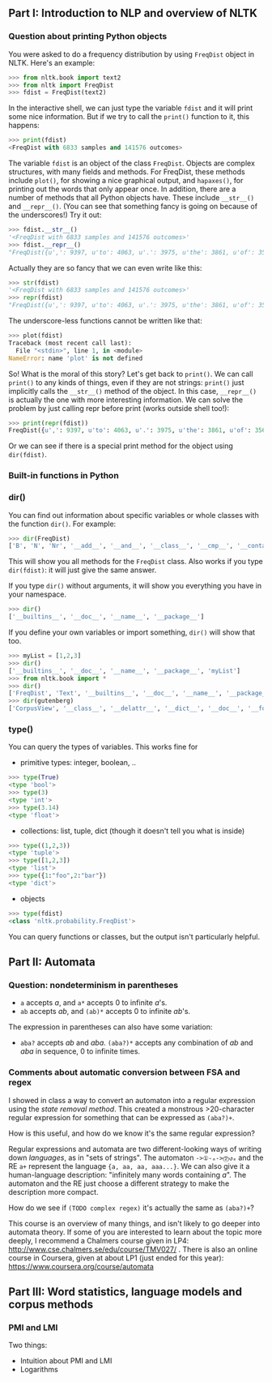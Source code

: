 ## Part I: Introduction to NLP and overview of NLTK

### Question about printing Python objects

You were asked to do a frequency distribution by using `FreqDist` object in NLTK. Here's an example:

```python
>>> from nltk.book import text2
>>> from nltk import FreqDist
>>> fdist = FreqDist(text2)
```

In the interactive shell, we can just type the variable `fdist` and it will print some nice information. But if we try to call the `print()` function to it, this happens:

```python
>>> print(fdist)
<FreqDist with 6833 samples and 141576 outcomes>
```

The variable `fdist` is an object of the class `FreqDist`. 
Objects are complex structures, with many fields and methods. 
For FreqDist, these methods include `plot()`, for showing a nice graphical output, and `hapaxes()`, for printing out the words that only appear once.
In addition, there are a number of methods that all Python objects have. These include `__str__()` and `__repr__()`. (You can see that something fancy is going on because of the underscores!) Try it out:

```python
>>> fdist.__str__()
'<FreqDist with 6833 samples and 141576 outcomes>'
>>> fdist.__repr__()
"FreqDist({u',': 9397, u'to': 4063, u'.': 3975, u'the': 3861, u'of': 3565, u'and': 3350, u'her': 2436, u'a': 2043, u'I': 2004, u'in': 1904, ...})"
```

Actually they are so fancy that we can even write like this:

```python
>>> str(fdist)
'<FreqDist with 6833 samples and 141576 outcomes>'
>>> repr(fdist)
"FreqDist({u',': 9397, u'to': 4063, u'.': 3975, u'the': 3861, u'of': 3565, u'and': 3350, u'her': 2436, u'a': 2043, u'I': 2004, u'in': 1904, ...})"
```

The underscore-less functions cannot be written like that:

```python
>>> plot(fdist)
Traceback (most recent call last):
  File "<stdin>", line 1, in <module>
NameError: name 'plot' is not defined
```

So! What is the moral of this story? Let's get back to `print()`. We can call `print()` to any kinds of things, even if they are not strings: `print()` just implicitly calls the `__str__()` method of the object. In this case, `__repr__()` is actually the one with more interesting information. We can solve the problem by just calling repr before print (works outside shell too!):

```python
>>> print(repr(fdist))
FreqDist({u',': 9397, u'to': 4063, u'.': 3975, u'the': 3861, u'of': 3565, u'and': 3350, u'her': 2436, u'a': 2043, u'I': 2004, u'in': 1904, ...})
```

Or we can see if there is a special print method for the object using `dir(fdist)`.

### Built-in functions in Python

### dir()

You can find out information about specific variables or whole classes with the function `dir()`. For example:

```python
>>> dir(FreqDist)
['B', 'N', 'Nr', '__add__', '__and__', '__class__', '__cmp__', '__contains__', '__delattr__', '__delitem__', '__dict__', '__doc__', '__eq__', '__format__', '__ge__', '__getattribute__', '__getitem__', '__gt__', '__hash__', '__init__', '__iter__', '__le__', '__len__', '__lt__', '__missing__', '__module__', '__ne__', '__new__', '__or__', '__reduce__', '__reduce_ex__', '__repr__', '__setattr__', '__setitem__', '__sizeof__', '__str__', '__sub__', '__subclasshook__', '__unicode__', '__weakref__', '_cumulative_frequencies', 'clear', 'copy', 'elements', 'freq', 'fromkeys', 'get', 'hapaxes', 'has_key', 'items', 'iteritems', 'iterkeys', 'itervalues', 'keys', 'max', 'most_common', 'plot', 'pop', 'popitem', 'pprint', 'r_Nr', 'setdefault', 'subtract', 'tabulate', 'unicode_repr', 'update', 'values', 'viewitems', 'viewkeys', 'viewvalues']
```
This will show you all methods for the `FreqDist` class. Also works if you type `dir(fdist)`: it will just give the same answer.

If you type `dir()` without arguments, it will show you everything you have in your namespace. 


```python
>>> dir()
['__builtins__', '__doc__', '__name__', '__package__']
```

If you define your own variables or import something, `dir()` will show that too.

```python
>>> myList = [1,2,3]
>>> dir()
['__builtins__', '__doc__', '__name__', '__package__', 'myList']
>>> from nltk.book import *
>>> dir()
['FreqDist', 'Text', '__builtins__', '__doc__', '__name__', '__package__', 'babelize_shell', 'bigrams', 'genesis', 'gutenberg', 'inaugural', 'nps_chat', 'print_function', 'sent1', 'sent2', 'sent3', 'sent4', 'sent5', 'sent6', 'sent7', 'sent8', 'sent9', 'sents', 'text1', 'text2', 'text3', 'text4', 'text5', 'text6', 'text7', 'text8', 'text9', 'texts', 'treebank', 'webtext', 'wordnet']
>>> dir(gutenberg)
['CorpusView', '__class__', '__delattr__', '__dict__', '__doc__', '__format__', '__getattribute__', '__hash__', '__init__', '__module__', '__new__', '__reduce__', '__reduce_ex__', '__repr__', '__setattr__', '__sizeof__', '__str__', '__subclasshook__', '__unicode__', '__weakref__', '_encoding', '_fileids', '_get_root', '_para_block_reader', '_read_para_block', '_read_sent_block', '_read_word_block', '_root', '_sent_tokenizer', '_tagset', '_unload', '_word_tokenizer', 'abspath', 'abspaths', 'encoding', 'ensure_loaded', 'fileids', 'open', 'paras', 'raw', 'readme', 'root', 'sents', 'unicode_repr', 'words']
```


### type()

You can query the types of variables. This works fine for

* primitive types: integer, boolean, ..

```python
>>> type(True)
<type 'bool'>
>>> type(3)
<type 'int'>
>>> type(3.14)
<type 'float'>
```

* collections: list, tuple, dict (though it doesn't tell you what is inside)

```python
>>> type((1,2,3))
<type 'tuple'>
>>> type([1,2,3])
<type 'list'>
>>> type({1:"foo",2:"bar"})
<type 'dict'>
```


* objects

```python
>>> type(fdist)
<class 'nltk.probability.FreqDist'>
```

You can query functions or classes, but the output isn't particularly helpful.

## Part II: Automata

### Question: nondeterminism in parentheses

* `a` accepts _a_, and `a*` accepts 0 to infinite _a_'s.
* `ab` accepts _ab_, and `(ab)*` accepts 0 to infinite _ab_'s.

The expression in parentheses can also have some variation:

* `aba?` accepts _ab_ and _aba_. `(aba?)*` accepts any combination of _ab_ and _aba_ in sequence, 0 to infinite times.

### Comments about automatic conversion between FSA and regex

I showed in class a way to convert an automaton into a regular expression using the *state removal method*. 
This created a monstrous >20-character regular expression for something that can be expressed as `(aba?)+`.

How is this useful, and how do we know it's the same regular expression?

Regular expressions and automata are two different-looking ways of writing down _languages_, as in "sets of strings". 
The automaton `->①-ₐ->⓶↺ₐ` and the RE `a+` represent the language `{a, aa, aa, aaa...}`. We can also give it a human-language description: "infinitely many words containing _a_". 
The automaton and the RE just choose a different strategy to make the description more compact.


How do we see if `(TODO complex regex)` it's actually the same as `(aba?)+`? 



This course is an overview of many things, and isn't likely to go deeper into automata theory.
If some of you are interested to learn about the topic more deeply, I recommend a Chalmers course given in LP4: http://www.cse.chalmers.se/edu/course/TMV027/ . There is also an online course in Coursera, given at about LP1 (just ended for this year): https://www.coursera.org/course/automata

## Part III: Word statistics, language models and corpus methods

### PMI and LMI

Two things:

* Intuition about PMI and LMI
* Logarithms